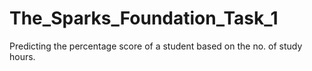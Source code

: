 # The_Sparks_Foundation_Task_1
Predicting the percentage score of a student based on the no. of study hours.
